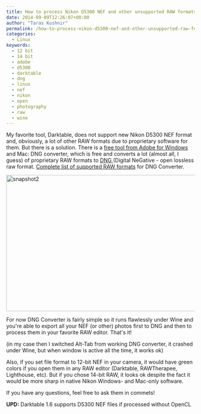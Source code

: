 ```yaml
---
title: How to process Nikon D5300 NEF and other unsupported RAW formats in Darktable
date: 2014-09-09T12:26:07+00:00
author: "Taras Kushnir"
permalink: /how-to-process-nikon-d5300-nef-and-other-unsupported-raw-formats-in-darktable/
categories:
  - Linux
keywords:
  - 12 bit
  - 14 bit
  - adobe
  - d5300
  - darktable
  - dng
  - linux
  - nef
  - nikon
  - open
  - photography
  - raw
  - wine
---
```

My favorite tool, Darktable, does not support new Nikon D5300 NEF format and, obviously, a lot of other RAW formats due to proprietary software for them. But there is a solution. There is a <a href="http://www.adobe.com/support/downloads/product.jsp?product=106&platform=Windows" target="_blank">free tool from Adobe for Windows</a> and Mac: DNG converter, which is free and converts a lot (almost all, I guess) of proprietary RAW formats to <a href="http://en.wikipedia.org/wiki/Digital_Negative" target="_blank">DNG </a>(Digital NeGative - open lossless raw format. <a href="http://helpx.adobe.com/photoshop/camera-raw.html" target="_blank">Complete list of supported RAW formats</a> for DNG Converter.

[<img class="aligncenter wp-image-1123 size-large" src="http://code.jamming.com.ua/wp-content/uploads/2014/09/snapshot2-1024x616.png" alt="snapshot2" width="604" height="363" srcset="http://code.jamming.com.ua/wp-content/uploads/2014/09/snapshot2-1024x616.png 1024w, http://code.jamming.com.ua/wp-content/uploads/2014/09/snapshot2-300x181.png 300w, http://code.jamming.com.ua/wp-content/uploads/2014/09/snapshot2-768x462.png 768w, http://code.jamming.com.ua/wp-content/uploads/2014/09/snapshot2.png 1180w" sizes="(max-width: 604px) 100vw, 604px" />](http://code.jamming.com.ua/wp-content/uploads/2014/09/snapshot2.png)

For now DNG Converter is fairly simple so it runs flawlessly under Wine and you're able to export all your NEF (or other) photos first to DNG and then to process them in your favorite RAW editor. That's it!

(in my case then I switched Alt-Tab from working DNG converter, it crashed under Wine, but when window is active all the time, it works ok)

Also, if you set file format to 12-bit NEF in your camera, it would have green colors if you open them in any RAW editor (Darktable, RAWTherapee, Lighthouse, etc). But if you chose 14-bit RAW, it looks ok despite the fact it would be more sharp in native Nikon Windows- and Mac-only software.

If you have any questions, feel free to ask them in commets!

**UPD:** Darktable 1.6 supports D5300 NEF files if processed without OpenCL
